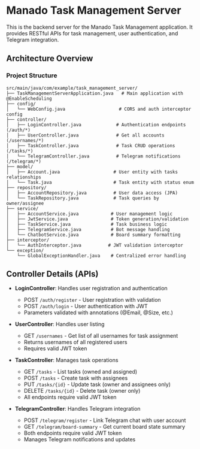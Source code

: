 # Manado Task Management Server

This is the backend server for the Manado Task Management application. It provides RESTful APIs for task management, user authentication, and Telegram integration.

## Architecture Overview

### Project Structure
```
src/main/java/com/example/task_management_server/
├── TaskManagementServerApplication.java   # Main application with @EnableScheduling
├── config/
│   └── WebConfig.java                    # CORS and auth interceptor config
├── controller/
│   ├── LoginController.java             # Authentication endpoints (/auth/*)
│   ├── UserController.java              # Get all accounts (/usernames/*)
│   ├── TaskController.java              # Task CRUD operations (/tasks/*)
│   └── TelegramController.java          # Telegram notifications (/telegram/*)
├── model/
│   ├── Account.java                    # User entity with tasks relationships
│   └── Task.java                       # Task entity with status enum
├── repository/
│   ├── AccountRepository.java          # User data access (JPA)
│   └── TaskRepository.java             # Task queries by owner/assignee
├── service/
│   ├── AccountService.java            # User management logic
│   ├── JwtService.java                # Token generation/validation
│   ├── TaskService.java               # Task business logic
│   ├── TelegramService.java           # Bot message handling
│   └── ChatbotService.java            # Board summary formatting
├── interceptor/
│   └── AuthInterceptor.java          # JWT validation interceptor
└── exception/
    └── GlobalExceptionHandler.java    # Centralized error handling
```

## Controller Details (APIs)
- **LoginController**: Handles user registration and authentication
  - POST `/auth/register` - User registration with validation
  - POST `/auth/login` - User authentication with JWT
  - Parameters validated with annotations (@Email, @Size, etc.)

- **UserController**: Handles user listing
  - GET `/usernames` - Get list of all usernames for task assignment
  - Returns usernames of all registered users
  - Requires valid JWT token

- **TaskController**: Manages task operations
  - GET `/tasks` - List tasks (owned and assigned)
  - POST `/tasks` - Create task with assignees
  - PUT `/tasks/{id}` - Update task (owner and assignees only)
  - DELETE `/tasks/{id}` - Delete task (owner only)
  - All endpoints require valid JWT token

- **TelegramController**: Handles Telegram integration
  - POST `/telegram/register` - Link Telegram chat with user account
  - GET `/telegram/board-summary` - Get current board state summary
  - Both endpoints require valid JWT token
  - Manages Telegram notifications and updates
